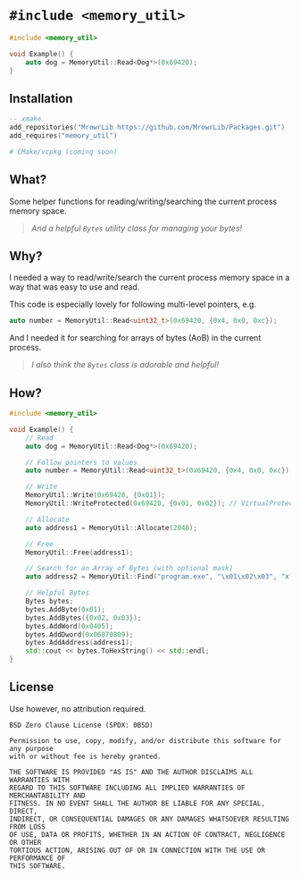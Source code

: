 # `#include <memory_util>`

```cpp
#include <memory_util>

void Example() {
    auto dog = MemoryUtil::Read<Dog*>(0x69420);
}
```

## Installation

```lua
-- xmake
add_repositories("MrowrLib https://github.com/MrowrLib/Packages.git")
add_requires("memory_util")
```

```cmake
# CMake/vcpkg (coming soon)
```

## What?

Some helper functions for reading/writing/searching the current process memory space.

> _And a helpful `Bytes` utility class for managing your bytes!_

## Why?

I needed a way to read/write/search the current process memory space in a way that was easy to use and read.

This code is especially lovely for following multi-level pointers, e.g.

```cpp
auto number = MemoryUtil::Read<uint32_t>(0x69420, {0x4, 0x0, 0xc});
```

And I needed it for searching for arrays of bytes (AoB) in the current process.

> _I also think the `Bytes` class is adorable and helpful!_

## How?

```cpp
#include <memory_util>

void Example() {
    // Read
    auto dog = MemoryUtil::Read<Dog*>(0x69420);

    // Follow pointers to values
    auto number = MemoryUtil::Read<uint32_t>(0x69420, {0x4, 0x0, 0xc});

    // Write
    MemoryUtil::Write(0x69420, {0x01});
    MemoryUtil::WriteProtected(0x69420, {0x01, 0x02}); // VirtualProtect

    // Allocate
    auto address1 = MemoryUtil::Allocate(2048);

    // Free
    MemoryUtil::Free(address1);

    // Search for an Array of Bytes (with optional mask)
    auto address2 = MemoryUtil::Find("program.exe", "\x01\x02\x03", "x?x");

    // Helpful Bytes
    Bytes bytes;
    bytes.AddByte(0x01);
    bytes.AddBytes({0x02, 0x03});
    bytes.AddWord(0x0405);
    bytes.AddDword(0x06070809);
    bytes.AddAddress(address1);
    std::cout << bytes.ToHexString() << std::endl;
}
```

## License

Use however, no attribution required.

```
BSD Zero Clause License (SPDX: 0BSD)

Permission to use, copy, modify, and/or distribute this software for any purpose
with or without fee is hereby granted.

THE SOFTWARE IS PROVIDED "AS IS" AND THE AUTHOR DISCLAIMS ALL WARRANTIES WITH
REGARD TO THIS SOFTWARE INCLUDING ALL IMPLIED WARRANTIES OF MERCHANTABILITY AND
FITNESS. IN NO EVENT SHALL THE AUTHOR BE LIABLE FOR ANY SPECIAL, DIRECT,
INDIRECT, OR CONSEQUENTIAL DAMAGES OR ANY DAMAGES WHATSOEVER RESULTING FROM LOSS
OF USE, DATA OR PROFITS, WHETHER IN AN ACTION OF CONTRACT, NEGLIGENCE OR OTHER
TORTIOUS ACTION, ARISING OUT OF OR IN CONNECTION WITH THE USE OR PERFORMANCE OF
THIS SOFTWARE.
```
